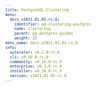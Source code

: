 ```yaml
---
title: PostgreSQL Clustering
menu:
  docs_v2021.01.02-rc.0:
    identifier: pg-clustering-postgres
    name: Clustering
    parent: pg-postgres-guides
    weight: 25
menu_name: docs_v2021.01.02-rc.0
info:
  autocaler: v0.1.0-rc.0
  cli: v0.16.0-rc.0
  community: v0.16.0-rc.0
  enterprise: v0.3.0-rc.0
  installer: v0.16.0-rc.0
  version: v2021.01.02-rc.0
---
```


